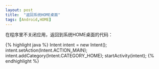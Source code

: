 ```yaml
---
layout: post
title:  "返回系统HOME桌面"
tags: [Android,HOME]
---
```

在程序里不关闭应用，返回到系统HOME桌面的代码：

{% highlight java %}
Intent intent = new Intent();
intent.setAction(Intent.ACTION_MAIN);
intent.addCategory(Intent.CATEGORY_HOME);
startActivity(intent);
{% endhighlight %}

